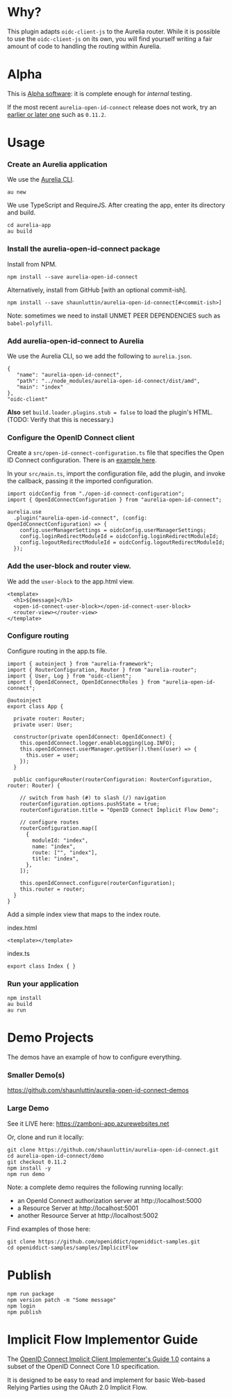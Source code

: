 # Why?

This plugin adapts `oidc-client-js` to the Aurelia router. While it is possible to use the `oidc-client-js` on its own, you will find yourself writing a fair amount of code to handling the routing within Aurelia.

# Alpha

This is [Alpha software][alpha-software]: it is complete enough for *internal* testing.

If the most recent `aurelia-open-id-connect` release does not work, try an [earlier or later one][0] such as `0.11.2`.

# Usage 

### Create an Aurelia application

We use the [Aurelia CLI][aurelia-cli].

    au new

We use TypeScript and RequireJS. After creating the app, enter its directory and build.

    cd aurelia-app
    au build

### Install the aurelia-open-id-connect package

Install from NPM.

    npm install --save aurelia-open-id-connect

Alternatively, install from GitHub [with an optional commit-ish].

    npm install --save shaunluttin/aurelia-open-id-connect[#<commit-ish>]

Note: sometimes we need to install UNMET PEER DEPENDENCIES such as `babel-polyfill`.

### Add aurelia-open-id-connect to Aurelia

We use the Aurelia CLI, so we add the following to `aurelia.json`.

    {
       "name": "aurelia-open-id-connect",
       "path": "../node_modules/aurelia-open-id-connect/dist/amd",
       "main": "index"
    },
    "oidc-client"

**Also** set `build.loader.plugins.stub = false` to load the plugin's HTML. (TODO: Verify that this is necessary.)

### Configure the OpenID Connect client

Create a `src/open-id-connect-configuration.ts` file that specifies the Open ID Connect configuration. There is an [example here](/open-id-connect-configuration.ts.example).

In your `src/main.ts`, import the configuration file, add the plugin, and invoke the callback, passing it the imported configuration. 

    import oidcConfig from "./open-id-connect-configuration";
    import { OpenIdConnectConfiguration } from "aurelia-open-id-connect";

    aurelia.use
      .plugin("aurelia-open-id-connect", (config: OpenIdConnectConfiguration) => {
        config.userManagerSettings = oidcConfig.userManagerSettings;
        config.loginRedirectModuleId = oidcConfig.loginRedirectModuleId;
        config.logoutRedirectModuleId = oidcConfig.logoutRedirectModuleId;
      });

### Add the user-block and router view.

We add the `user-block` to the app.html view.

    <template>
      <h1>${message}</h1>
      <open-id-connect-user-block></open-id-connect-user-block>
      <router-view></router-view>
    </template>

### Configure routing

Configure routing in the app.ts file.

    import { autoinject } from "aurelia-framework";
    import { RouterConfiguration, Router } from "aurelia-router";
    import { User, Log } from "oidc-client";
    import { OpenIdConnect, OpenIdConnectRoles } from "aurelia-open-id-connect";

    @autoinject
    export class App {

      private router: Router;
      private user: User;

      constructor(private openIdConnect: OpenIdConnect) {
        this.openIdConnect.logger.enableLogging(Log.INFO);
        this.openIdConnect.userManager.getUser().then((user) => {
          this.user = user;
        });
      }

      public configureRouter(routerConfiguration: RouterConfiguration, router: Router) {

        // switch from hash (#) to slash (/) navigation
        routerConfiguration.options.pushState = true;
        routerConfiguration.title = "OpenID Connect Implicit Flow Demo";

        // configure routes
        routerConfiguration.map([
          {
            moduleId: "index",
            name: "index",
            route: ["", "index"],
            title: "index",
          },
        ]);

        this.openIdConnect.configure(routerConfiguration);
        this.router = router;
      }
    }

Add a simple index view that maps to the index route.

index.html

    <template></template>

index.ts
 
    export class Index { }

### Run your application

    npm install
    au build
    au run

# Demo Projects

The demos have an example of how to configure everything. 

### Smaller Demo(s)

https://github.com/shaunluttin/aurelia-open-id-connect-demos

### Large Demo

See it LIVE here: https://zamboni-app.azurewebsites.net

Or, clone and run it locally:

    git clone https://github.com/shaunluttin/aurelia-open-id-connect.git
    cd aurelia-open-id-connect/demo
    git checkout 0.11.2
    npm install -y
    npm run demo

Note: a complete demo requires the following running locally:

* an OpenId Connect authorization server at http://localhost:5000
* a Resource Server at http://localhost:5001
* another Resource Server at http://localhost:5002

Find examples of those here:

    git clone https://github.com/openiddict/openiddict-samples.git
    cd openiddict-samples/samples/ImplicitFlow

# Publish

    npm run package
    npm version patch -m "Some message"
    npm login
    npm publish

# Implicit Flow Implementor Guide

The [OpenID Connect Implicit Client Implementer's Guide 1.0][1] contains a subset of the OpenID Connect Core 1.0 specification.

It is designed to be easy to read and implement for basic Web-based Relying Parties using the OAuth 2.0 Implicit Flow.

[0]: https://github.com/shaunluttin/aurelia-open-id-connect/releases
[1]: http://openid.net/specs/openid-connect-implicit-1_0.html
[alpha-software]: https://blog.codinghorror.com/alpha-beta-and-sometimes-gamma/
[aurelia-cli]: https://www.npmjs.com/package/aurelia-cli
